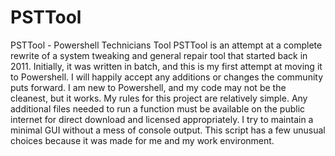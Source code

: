 # PSTTool
PSTTool - Powershell Technicians Tool
PSTTool is an attempt at a complete rewrite of a system tweaking and general repair tool that started back in 2011.  Initially, it was written in batch, and this is my first attempt at moving it to Powershell.  I will happily accept any additions or changes the community puts forward.  I am new to Powershell, and my code may not be the cleanest, but it works.  My rules for this project are relatively simple.  Any additional files needed to run a function must be available on the public internet for direct download and licensed appropriately.  I try to maintain a minimal GUI without a mess of console output.  This script has a few unusual choices because it was made for me and my work environment.  
